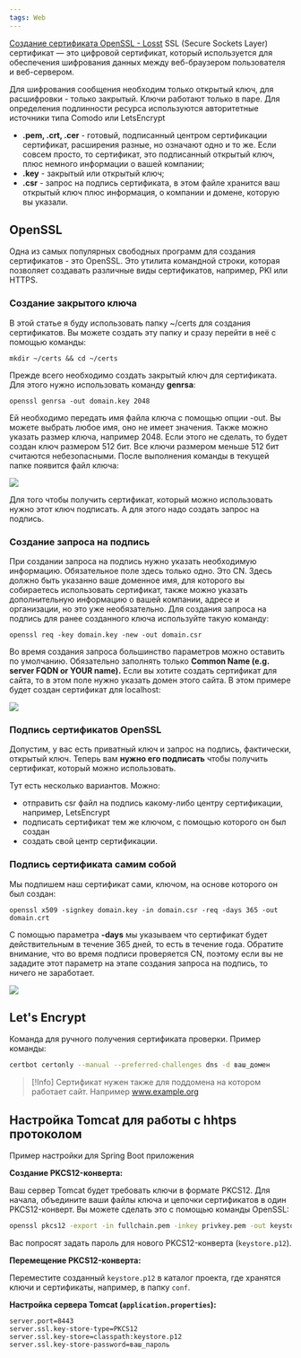 ```yaml
---
tags: Web
---
```

[Создание сертификата OpenSSL - Losst](https://losst.pro/sozdanie-sertifikata-openssl#%D0%A7%D1%82%D0%BE_%D1%82%D0%B0%D0%BA%D0%BE%D0%B5_%D1%81%D0%B5%D1%80%D1%82%D0%B8%D1%84%D0%B8%D0%BA%D0%B0%D1%82%D1%8B)
SSL (Secure Sockets Layer) сертификат — это цифровой сертификат, который используется для обеспечения шифрования данных между веб-браузером пользователя и веб-сервером. 

Для шифрования сообщения необходим только открытый ключ, для расшифровки - только закрытый. Ключи работают только в паре. Для определения подлинности ресурса используются авторитетные источники типа Comodo или LetsEncrypt

- **.pem, .crt, .cer** - готовый, подписанный центром сертификации сертификат, расширения разные, но означают одно и то же. Если совсем просто, то сертификат, это подписанный открытый ключ, плюс немного информации о вашей компании;
- **.key** - закрытый или открытый ключ;
- **.csr** - запрос на подпись сертификата, в этом файле хранится ваш открытый ключ плюс информация, о компании и домене, которую вы указали.
## OpenSSL
Одна из самых популярных свободных программ для создания сертификатов - это OpenSSL. Это утилита командной строки, которая позволяет создавать различные виды сертификатов, например, PKI или HTTPS.
### Создание закрытого ключа

В этой статье я буду использовать папку ~/certs для создания сертификатов. Вы можете создать эту папку и сразу перейти в неё с помощью команды:

`mkdir ~/certs && cd ~/certs`

Прежде всего необходимо создать закрытый ключ для сертификата. Для этого нужно использовать команду **genrsa**:

`openssl genrsa -out domain.key 2048`

Ей необходимо передать имя файла ключа с помощью опции -out. Вы можете выбрать любое имя, оно не имеет значения. Также можно указать размер ключа, например 2048. Если этого не сделать, то будет создан ключ размером 512 бит. Все ключи размером меньше 512 бит считаются небезопасными. После выполнения команды в текущей папке появится файл ключа:

![](https://losst.pro/wp-content/uploads/2022/10/create-openssl-12-832x576.png)

Для того чтобы получить сертификат, который можно использовать нужно этот ключ подписать. А для этого надо создать запрос на подпись.

### Создание запроса на подпись

При создании запроса на подпись нужно указать необходимую информацию. Обязательное поле здесь только одно. Это CN. Здесь должно быть указанно ваше доменное имя, для которого вы собираетесь использовать сертификат, также можно указать дополнительную информацию о вашей компании, адресе и организации, но это уже необязательно. Для создания запроса на подпись для ранее созданного ключа используйте такую команду:

`openssl req -key domain.key -new -out domain.csr`

Во время создания запроса большинство параметров можно оставить по умолчанию. Обязательно заполнять только **Common Name (e.g. server FQDN or YOUR name).** Если вы хотите создать сертификат для сайта, то в этом поле нужно указать домен этого сайта. В этом примере будет создан сертификат для localhost:

![](https://losst.pro/wp-content/uploads/2022/10/create-openssl-13-832x576.png)

### Подпись сертификатов OpenSSL

Допустим, у вас есть приватный ключ и запрос на подпись, фактически, открытый ключ. Теперь вам **нужно его подписать** чтобы получить сертификат, который можно использовать. 

Тут есть несколько вариантов. Можно:
-  отправить csr файл на подпись какому-либо центру сертификации, например, LetsEncrypt
-  подписать сертификат тем же ключом, с помощью которого он был создан
-  создать свой центр сертификации.

### Подпись сертификата самим собой

Мы подпишем наш сертификат сами, ключом, на основе которого он был создан:

`openssl x509 -signkey domain.key -in domain.csr -req -days 365 -out domain.crt`

С помощью параметра **-days** мы указываем что сертификат будет действительным в течение 365 дней, то есть в течение года. Обратите внимание, что во время подписи проверяется CN, поэтому если вы не зададите этот параметр на этапе создания запроса на подпись, то ничего не заработает.

![](https://losst.pro/wp-content/uploads/2022/10/create-openssl-15-832x576.png)


##  Let's Encrypt
Команда для ручного получения сертификата
проверки. Пример команды:
```bash
certbot certonly --manual --preferred-challenges dns -d ваш_домен
```

>[!Info] Сертификат нужен также для поддомена на котором работает сайт. 
>Например www.example.org

## Настройка Tomcat для работы с hhtps протоколом
Пример настройки для Spring Boot приложения

**Создание PKCS12-конверта:**

Ваш сервер Tomcat будет требовать ключи в формате PKCS12. Для начала, объедините ваши файлы ключа и цепочки сертификатов в один PKCS12-конверт. Вы можете сделать это с помощью команды OpenSSL:

```bash
openssl pkcs12 -export -in fullchain.pem -inkey privkey.pem -out keystore.p12 -name tomcat -CAfile fullchain.pem -caname root
```
Вас попросят задать пароль для нового PKCS12-конверта (`keystore.p12`).

**Перемещение PKCS12-конверта:**

Переместите созданный `keystore.p12` в каталог проекта, где хранятся ключи и сертификаты, например, в папку `conf`.

 **Настройка  сервера Tomcat (`application.properties`):**
```properties
server.port=8443
server.ssl.key-store-type=PKCS12
server.ssl.key-store=classpath:keystore.p12
server.ssl.key-store-password=ваш_пароль
```
